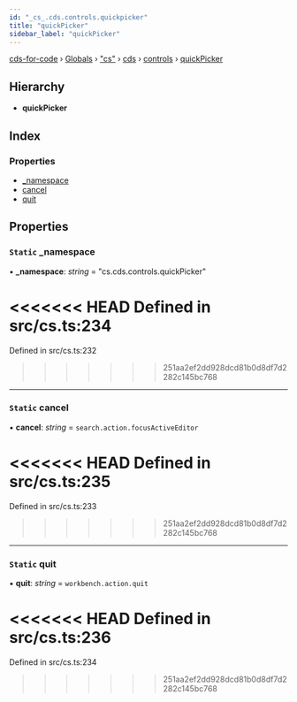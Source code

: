 ```yaml
---
id: "_cs_.cds.controls.quickpicker"
title: "quickPicker"
sidebar_label: "quickPicker"
---
```


[cds-for-code](../index.md) › [Globals](../globals.md) › ["cs"](../modules/_cs_.md) › [cds](../modules/_cs_.cds.md) › [controls](../modules/_cs_.cds.controls.md) › [quickPicker](_cs_.cds.controls.quickpicker.md)

## Hierarchy

* **quickPicker**

## Index

### Properties

* [_namespace](_cs_.cds.controls.quickpicker.md#static-_namespace)
* [cancel](_cs_.cds.controls.quickpicker.md#static-cancel)
* [quit](_cs_.cds.controls.quickpicker.md#static-quit)

## Properties

### `Static` _namespace

▪ **_namespace**: *string* = "cs.cds.controls.quickPicker"

<<<<<<< HEAD
Defined in src/cs.ts:234
=======
Defined in src/cs.ts:232
>>>>>>> 251aa2ef2dd928dcd81b0d8df7d2282c145bc768

___

### `Static` cancel

▪ **cancel**: *string* = `search.action.focusActiveEditor`

<<<<<<< HEAD
Defined in src/cs.ts:235
=======
Defined in src/cs.ts:233
>>>>>>> 251aa2ef2dd928dcd81b0d8df7d2282c145bc768

___

### `Static` quit

▪ **quit**: *string* = `workbench.action.quit`

<<<<<<< HEAD
Defined in src/cs.ts:236
=======
Defined in src/cs.ts:234
>>>>>>> 251aa2ef2dd928dcd81b0d8df7d2282c145bc768
